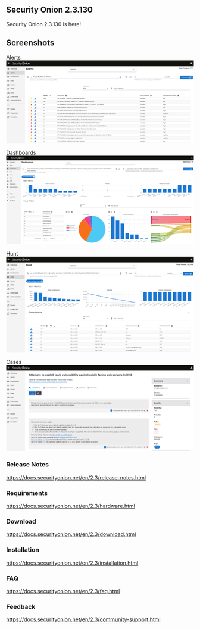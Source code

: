 ## Security Onion 2.3.130

Security Onion 2.3.130 is here!

## Screenshots

Alerts
![Alerts](./assets/images/screenshots/alerts.png)

Dashboards
![Dashboards](./assets/images/screenshots/dashboards.png)

Hunt
![Hunt](./assets/images/screenshots/hunt.png)

Cases
![Cases](./assets/images/screenshots/cases-comments.png)

### Release Notes

https://docs.securityonion.net/en/2.3/release-notes.html

### Requirements

https://docs.securityonion.net/en/2.3/hardware.html

### Download

https://docs.securityonion.net/en/2.3/download.html

### Installation

https://docs.securityonion.net/en/2.3/installation.html

### FAQ

https://docs.securityonion.net/en/2.3/faq.html

### Feedback

https://docs.securityonion.net/en/2.3/community-support.html
